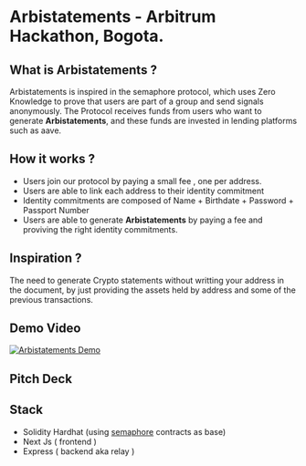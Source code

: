 # **Arbistatements** - Arbitrum Hackathon, Bogota.
## What is Arbistatements ? 
Arbistatements is inspired in the semaphore protocol, which uses Zero Knowledge to prove that users are part of a group and send signals anonymously. The Protocol receives funds from users who want to generate **Arbistatements**, and these funds are invested in lending platforms such as aave. 
## How it works ?
- Users join our protocol by paying a small fee , one per address.
- Users are able to link each address to their identity commitment
- Identity commitments are composed of Name + Birthdate + Password + Passport Number
- Users are able to generate **Arbistatements** by paying a fee and proviving the right identity commitments.

## Inspiration ?
The need to generate Crypto statements without writting your address in the document, by just providing the assets held by address and some of the previous transactions.

## Demo Video
[![Arbistatements Demo](./assets/demo-yt.png)](https://www.youtube.com/watch?v=IIJPKtMmcBc)
## Pitch Deck

## Stack
- Solidity Hardhat (using [semaphore](https://github.com/semaphore-protocol/boilerplate) contracts as base)
- Next Js ( frontend )
- Express ( backend aka relay )
